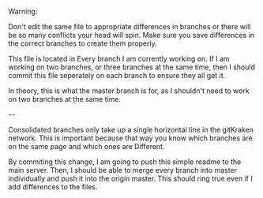 Warning: 

Don't edit the same file to appropriate differences in branches or there will be so many 
conflicts your head will spin. Make sure you save differences in the correct branches to 
create them properly.

This file is located in Every branch I am currently working on. If I am working on two branches, 
or three branches at the same time, then I should commit this file seperately on each branch to ensure
they all get it.

In theory, this is what the master branch is for, as I shouldn't need to work on two branches at the 
same time.

--

Consolidated branches only take up a single horizontal line in the gitKraken network. This is important because 
that way you know which branches are on the same page and which ones are Different.

By commiting this change, I am going to push this simple readme to the main server. Then, I should
be able to merge every branch into master individually and push it into the origin master.
This should ring true even if I add differences to the files.
